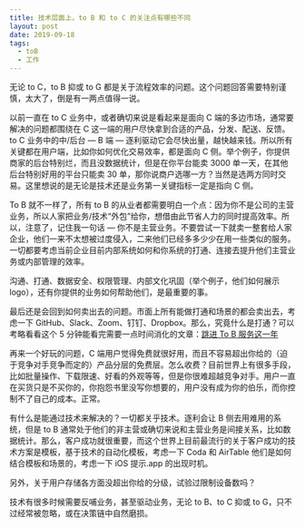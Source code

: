 ```yaml
---
title: 技术层面上，to B 和 to C 的关注点有哪些不同
layout: post
date: 2019-09-18
tags:
  - toB
  - 工作
---
```

无论 to C，to B 抑或 to G 都是关于流程效率的问题。这个问题回答需要特别谨慎，太大了，倒是有一两点值得一说。

以前一直在 to C 业务中，或者确切来说是看起来是面向 C 端的多边市场，通常要解决的问题都围绕在 C 这一端的用户尽快拿到合适的产品，分发、配送、反馈。to C 业务中的中/后台 — B 端 — 逐利驱动它会尽快出量，越快越来钱。所以所有关键都在用户端，比如你如何优化交易效率，都是面向 C 侧。举个例子，你提供商家的后台特别烂，而且没数据统计，但是在你平台能卖 3000 单一天，在其他后台特别好用的平台只能卖 30 单，那你说商户选哪一方？当然是选两方同时交易。这里想说的是无论是技术还是业务第一关键指标一定是指向 C 侧。

To B 就不一样了，所有 to B 的从业者都需要明白一个点：因为你不是公司的主营业务，所以人家把业务/技术“外包”给你，想借由此节省人力的同时提高效率。所以，注意了，记住我一句话 — 你不是主营业务。不要尝试一下就卖一整套给人家企业，他们一来不太想被过度侵入，二来他们已经多多少少在用一些类似的服务。一切都要考虑当前企业目前内部系统如何和你系统的打通、连接去提升他们主营业务或内部管理的效率。

沟通、打通、数据安全、权限管理、内部文化巩固（举个例子，他们如何展示 logo），还有你提供的业务如何帮助他们，是最重要的事。

最后还是会回到如何卖出去的问题。市面上所有能做打通和场景的都会卖出去，考虑一下 GitHub、Slack、Zoom、钉钉、Dropbox。那么，究竟什么是打通？可以考略看看这个 5 分钟能看完需要一点时间消化的文章：[跳进 To B 服务这一年](https://sofi.sh/p/%E8%B7%B3%E8%BF%9B%20To%20B%20%E6%9C%8D%E5%8A%A1%E8%BF%99%E4%B8%80%E5%B9%B4/)

再来一个好玩的问题，C 端用户觉得免费就很好用，而且不容易超出你给的（迫于竞争对手竞争而定的）产品分层的免费层。怎么收费？目前世界上有很多手段，比如批量操作、下载限速、好看的外观等等，但是你很难超越竞争对手。用户一直在买货只是不买你的，你抱怨书里没写你想要的，用户没有成为你的伯乐，而你控制不了自己的成本。正常。

有什么是能通过技术来解决的？一切都关乎技术。逐利会让 B 侧去用难用的系统，但是 to B 通常处于他们的非主营或确切来说和主营业务是间接关系，比如数据统计。那么，客户成功就很重要，而这个世界上目前最流行的关于客户成功的技术方案是模板，基于技术的自动化模板，考虑一下 Coda 和 AirTable 他们是如何结合模板和场景的，考虑一下 iOS 提示.app 的出现时机。

另外，关于用户存储各方面没超出你给的分级，试验过限制设备数吗？

技术有很多时候需要反哺业务，甚至驱动业务，无论 to B、to C 抑或 to G，只不过经常被忽略，或在决策链中自然磨损。